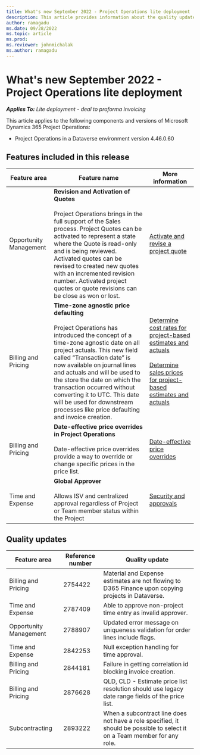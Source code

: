 ```yaml
---
title: What's new September 2022 - Project Operations lite deployment
description: This article provides information about the quality updates that are available in the September 2022 release of Microsoft Dynamics 365 Project Operations lite deployment.
author: ramagadu
ms.date: 09/28/2022
ms.topic: article
ms.prod:
ms.reviewer: johnmichalak 
ms.author: ramagadu
---
```


# What's new September 2022 - Project Operations lite deployment

_**Applies To:** Lite deployment - deal to proforma invoicing_

This article applies to the following components and versions of Microsoft Dynamics 365 Project Operations:

- Project Operations in a Dataverse environment version 4.46.0.60
  
## Features included in this release

|Feature area|Feature name|More information|
| --- | --- | --- |
|Opportunity Management|**Revision and Activation of Quotes** </br> </br> Project Operations brings in the full support of the Sales process. Project Quotes can be activated to represent a state where the Quote is read-only and is being reviewed. Activated quotes can be revised to created new quotes with an incremented revision number. Activated project quotes or quote revisions can be close as won or lost.|[Activate and revise a project quote](/dynamics365/project-operations/sales/activation-and-revision)|
|Billing and Pricing|**Time-zone agnostic price defaulting** </br> </br> Project Operations has introduced the concept of a time-zone agnostic date on all project actuals. This new field called “Transaction date” is now available on journal lines and actuals and will be used to the store the date on which the transaction occurred without converting it to UTC. This date will be used for downstream processes like price defaulting and invoice creation. |[Determine cost rates for project-based estimates and actuals](/dynamics365/project-operations/pro/pricing-costing/cost-price-resolution-sales) </br> </br> [Determine sales prices for project-based estimates and actuals](/dynamics365/project-operations/pro/pricing-costing/sales-price-resolution-sales)|
|Billing and Pricing|**Date-effective price overrides in Project Operations** </br> </br> Date-effective price overrides provide a way to override or change specific prices in the price list.|[Date-effective price overrides](/dynamics365/project-operations/pricing-costing/dateffective_price_overrides)|
|Time and Expense|**Global Approver** </br> </br> Allows ISV and centralized approval regardless of Project or Team member status within the Project|[Security and approvals](/dynamics365/project-operations/approvals/approvals-security)|

## Quality updates

| Feature area | Reference number | Quality update |
| --- | --- | --- |
|Billing and Pricing|2754422|Material and Expense estimates are not flowing to D365 Finance upon copying projects in Dataverse.|
|Time and Expense|2787409|Able to approve non-project time entry as invalid approver.|
|Opportunity Management|2788907|Updated error message on uniqueness validation for order lines include flags.|
|Time and Expense|2842253|Null exception handling for time approval.|
|Billing and Pricing|2844181|Failure in getting correlation id blocking invoice creation.|
|Billing and Pricing|2876628|QLD, CLD - Estimate price list resolution should use legacy date range fields of the price list.|
|Subcontracting|2893222|When a subcontract line does not have a role specified, it should be possible to select it on a Team member for any role.|
